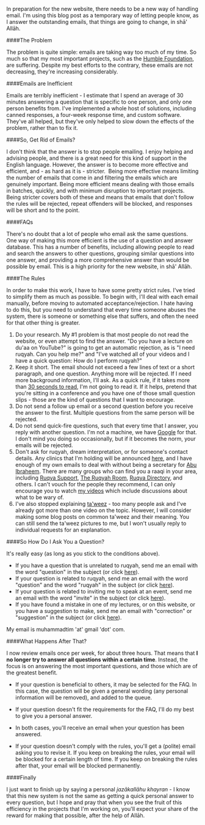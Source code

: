 [published: true]:/
[date: 2015-07-14]:/
[title: Solving the Email Problem]:/

In preparation for the new website, there needs to be a new way of handling email. I'm using this blog post as a temporary way of letting people know, as I answer the outstanding emails, that things are going to change, in shā' Allāh.

####The Problem

The problem is quite simple: emails are taking way too much of my time. So much so that my most important projects, such as the [Humble Foundation](http://www.humblefoundation.org), are suffering. Despite my best efforts to the contrary, these emails are not decreasing, they're increasing considerably.

####Emails are Inefficient

Emails are terribly inefficient - I estimate that I spend an average of 30 minutes answering a question that is specific to one person, and only one person benefits from. I've implemented a whole host of solutions, including canned responses, a four-week response time, and custom software. They've all helped, but they've only helped to slow down the effects of the problem, rather than to fix it.

####So, Get Rid of Emails?

I don't think that the answer is to stop people emailing. I enjoy helping and advising people, and there is a great need for this kind of support in the English language. However, the answer is to become more effective and efficient, and - as hard as it is - stricter.  Being more effective means limiting the number of emails that come in and filtering the emails which are genuinely important. Being more efficient means dealing with those emails in batches, quickly, and with minimum disruption to important projects. Being stricter covers both of these and means that emails that don't follow the rules will be rejected, repeat offenders will be blocked, and responses will be short and to the point.

####FAQs

There's no doubt that a lot of people who email ask the same questions. One way of making this more efficient is the use of a question and answer database. This has a number of benefits, including allowing people to read and search the answers to other questions, grouping similar questions into one answer, and providing a more comprehensive answer than would be possible by email. This is a high priority for the new website, in shā' Allāh.

####The Rules

In order to make this work, I have to have some pretty strict rules. I've tried to simplify them as much as possible. To begin with, I'll deal with each email manually, before moving to automated acceptance/rejection. I hate having to do this, but you need to understand that every time someone abuses the system, there is someone or something else that suffers, and often the need for that other thing is greater.

1. Do your research. My #1 problem is that most people do not read the website, or even attempt to find the answer. "Do you have a lecture on du'aa on YouTube?" is going to get an automatic rejection, as is "I need ruqyah. Can you help me?" and "I've watched all of your videos and I have a quick question: How do I perform ruqyah?"
2. Keep it short. The email should not exceed a few lines of text or a short paragraph, and one question. Anything more will be rejected. If I need more background information, I'll ask. As a quick rule, if it takes more than [30 seconds to read](http://en.wikipedia.org/wiki/Words_per_minute%23Reading_and_comprehension), I'm not going to read it. If it helps, pretend that you're sitting in a conference and you have one of those small question slips - those are the kind of questions that I want to encourage.
3. Do not send a follow up email or a second question before you receive the answer to the first. Multiple questions from the same person will be rejected.
4. Do not send quick-fire questions, such that every time that I answer, you reply with another question. I'm not a machine, we have [Google](http://lmgtfy.com/) for that. I don't mind you doing so occasionally, but if it becomes the norm, your emails will be rejected.
5. Don't ask for ruqyah, dream interpretation, or for someone's contact details. Any clinics that I'm holding will be announced [here](/clinic), and I have enough of my own emails to deal with without being a secretary for [Abu Ibraheem](https://www.facebook.com/pages/Abu-Ibraheem-Hussnayn/686830098017396). There are many groups who can find you a raaqi in your area, including [Ruqya Support](http://ruqyasupport.com/), [The Ruqyah Room](https://en-gb.facebook.com/TheRuqyaRoom), [Ruqya Directory](http://ruqyahdirectory.com/), and others. I can't vouch for the people they recommend, I can only encourage you to watch [my videos](/video) which include discussions about what to be wary of.
6. I've also stopped explaining [ta'weez](/taweez) - too many people ask and I've already got more than one video on the topic. However, I will consider making some blog posts on common ta'weez and their meaning. You can still send the ta'weez pictures to me, but I won't usually reply to individual requests for an explanation.

####So How Do I Ask You a Question?

It's really easy (as long as you stick to the conditions above).

- If you have a question that is unrelated to ruqyah, send me an email with the word "question" in the subject (or click [here](mailto:muhammadtim@gmail.com?subject=question)).
- If your question is related to ruqyah, send me an email with the word "question" and the word "ruqyah" in the subject (or click [here](mailto:muhammadtim@gmail.com?subject=question%20ruqyah)).
- If your question is related to inviting me to speak at an event, send me an email with the word "invite" in the subject (or click [here](mailto:muhammadtim@gmail.com?subject=invite)).
- If you have found a mistake in one of my lectures, or on this website, or you have a suggestion to make, send me an email with "correction" or "suggestion" in the subject (or click [here](mailto:muhammadtim@gmail.com?subject=correction%20suggestion)).

My email is muhammadtim 'at' gmail 'dot' com.

####What Happens After That?

I now review emails once per week, for about three hours. That means that **I no longer try to answer all questions within a certain time**. Instead, the focus is on answering the most important questions, and those which are of the greatest benefit.

- If your question is beneficial to others, it may be selected for the FAQ. In this case, the question will be given a general wording (any personal information will be removed), and added to the queue.

- If your question doesn't fit the requirements for the FAQ, I'll do my best to give you a personal answer. 

- In both cases, you'll receive an email when your question has been answered.

- If your question doesn't comply with the rules, you'll get a (polite) email asking you to revise it. If you keep on breaking the rules, your email will be blocked for a certain length of time. If you keep on breaking the rules after that, your email will be blocked permanently.

####Finally

I just want to finish up by saying a personal *jazākallāhu khayran* - I know that this new system is not the same as getting a quick personal answer to every question, but I hope and pray that when you see the fruit of this efficiency in the projects that I'm working on, you'll expect your share of the reward for making that possible, after the help of Allāh.